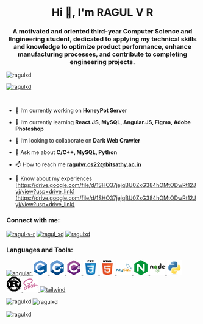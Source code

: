 <h1 align="center">Hi 👋, I'm RAGUL V R</h1>
<h3 align="center">A motivated and oriented third-year Computer Science and Engineering student, dedicated to applying my technical skills and knowledge to optimize product performance, enhance manufacturing processes, and contribute to completing engineering projects.</h3>

<p align="left"> <img src="https://komarev.com/ghpvc/?username=ragulxd&label=Profile%20views&color=0e75b6&style=flat" alt="ragulxd" /> </p>

<p align="left"> <a href="https://github.com/ryo-ma/github-profile-trophy"><img src="https://github-profile-trophy.vercel.app/?username=ragulxd" alt="ragulxd" /></a> </p>

<p align="left"> <a href="https://twitter.com/" target="blank"><img src="https://img.shields.io/twitter/follow/?logo=twitter&style=for-the-badge" alt="" /></a> </p>

- 🔭 I’m currently working on **HoneyPot Server**

- 🌱 I’m currently learning **React.JS, MySQL, Angular.JS, Figma, Adobe Photoshop**

- 👯 I’m looking to collaborate on **Dark Web Crawler**

- 💬 Ask me about **C/C++, MySQL, Python**

- 📫 How to reach me **ragulvr.cs22@bitsathy.ac.in**

- 📄 Know about my experiences [https://drive.google.com/file/d/1SHO37jejqBU0ZxG384hOMtODwRt12Jyj/view?usp=drive_link](https://drive.google.com/file/d/1SHO37jejqBU0ZxG384hOMtODwRt12Jyj/view?usp=drive_link)

<h3 align="left">Connect with me:</h3>
<p align="left">
<a href="https://linkedin.com/in/ragul-v-r" target="blank"><img align="center" src="https://raw.githubusercontent.com/rahuldkjain/github-profile-readme-generator/master/src/images/icons/Social/linked-in-alt.svg" alt="ragul-v-r" height="30" width="40" /></a>
<a href="https://instagram.com/ragul_xd" target="blank"><img align="center" src="https://raw.githubusercontent.com/rahuldkjain/github-profile-readme-generator/master/src/images/icons/Social/instagram.svg" alt="ragul_xd" height="30" width="40" /></a>
<a href="https://www.leetcode.com/ragulxd" target="blank"><img align="center" src="https://raw.githubusercontent.com/rahuldkjain/github-profile-readme-generator/master/src/images/icons/Social/leet-code.svg" alt="ragulxd" height="30" width="40" /></a>
</p>

<h3 align="left">Languages and Tools:</h3>
<p align="left"> <a href="https://angular.io" target="_blank" rel="noreferrer"> <img src="https://angular.io/assets/images/logos/angular/angular.svg" alt="angular" width="40" height="40"/> </a> <a href="https://www.cprogramming.com/" target="_blank" rel="noreferrer"> <img src="https://raw.githubusercontent.com/devicons/devicon/master/icons/c/c-original.svg" alt="c" width="40" height="40"/> </a> <a href="https://www.w3schools.com/cpp/" target="_blank" rel="noreferrer"> <img src="https://raw.githubusercontent.com/devicons/devicon/master/icons/cplusplus/cplusplus-original.svg" alt="cplusplus" width="40" height="40"/> </a> <a href="https://www.w3schools.com/cs/" target="_blank" rel="noreferrer"> <img src="https://raw.githubusercontent.com/devicons/devicon/master/icons/csharp/csharp-original.svg" alt="csharp" width="40" height="40"/> </a> <a href="https://www.w3schools.com/css/" target="_blank" rel="noreferrer"> <img src="https://raw.githubusercontent.com/devicons/devicon/master/icons/css3/css3-original-wordmark.svg" alt="css3" width="40" height="40"/> </a> <a href="https://www.w3.org/html/" target="_blank" rel="noreferrer"> <img src="https://raw.githubusercontent.com/devicons/devicon/master/icons/html5/html5-original-wordmark.svg" alt="html5" width="40" height="40"/> </a> <a href="https://www.mysql.com/" target="_blank" rel="noreferrer"> <img src="https://raw.githubusercontent.com/devicons/devicon/master/icons/mysql/mysql-original-wordmark.svg" alt="mysql" width="40" height="40"/> </a> <a href="https://www.nginx.com" target="_blank" rel="noreferrer"> <img src="https://raw.githubusercontent.com/devicons/devicon/master/icons/nginx/nginx-original.svg" alt="nginx" width="40" height="40"/> </a> <a href="https://nodejs.org" target="_blank" rel="noreferrer"> <img src="https://raw.githubusercontent.com/devicons/devicon/master/icons/nodejs/nodejs-original-wordmark.svg" alt="nodejs" width="40" height="40"/> </a> <a href="https://www.python.org" target="_blank" rel="noreferrer"> <img src="https://raw.githubusercontent.com/devicons/devicon/master/icons/python/python-original.svg" alt="python" width="40" height="40"/> </a> <a href="https://www.rust-lang.org" target="_blank" rel="noreferrer"> <img src="https://raw.githubusercontent.com/devicons/devicon/master/icons/rust/rust-plain.svg" alt="rust" width="40" height="40"/> </a> <a href="https://sass-lang.com" target="_blank" rel="noreferrer"> <img src="https://raw.githubusercontent.com/devicons/devicon/master/icons/sass/sass-original.svg" alt="sass" width="40" height="40"/> </a> <a href="https://tailwindcss.com/" target="_blank" rel="noreferrer"> <img src="https://www.vectorlogo.zone/logos/tailwindcss/tailwindcss-icon.svg" alt="tailwind" width="40" height="40"/> </a> </p>

<p><img align="left" src="https://github-readme-stats.vercel.app/api/top-langs?username=ragulxd&show_icons=true&locale=en&layout=compact" alt="ragulxd" /></p>

<p>&nbsp;<img align="center" src="https://github-readme-stats.vercel.app/api?username=ragulxd&show_icons=true&locale=en" alt="ragulxd" /></p>

<p><img align="center" src="https://github-readme-streak-stats.herokuapp.com/?user=ragulxd&" alt="ragulxd" /></p>
